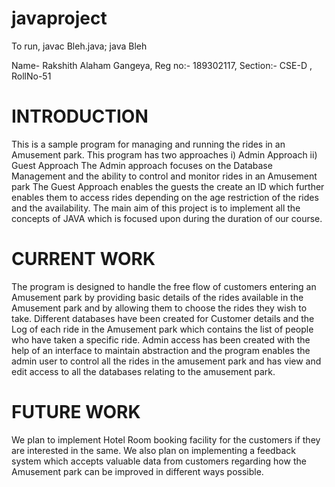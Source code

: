 # javaproject

To run, javac Bleh.java;
        java Bleh

Name- Rakshith Alaham Gangeya, Reg no:- 189302117, Section:- CSE-D , RollNo-51

# INTRODUCTION
This is a sample program for managing and running the rides in an Amusement park. This program has two approaches
i)	Admin Approach
ii)	Guest Approach
The Admin approach focuses on the Database Management and the ability to control and monitor rides in an Amusement park
The Guest Approach enables the guests the create an ID which further enables them to access rides depending on the age restriction of the rides and the availability.
The main aim of this project is to implement all the concepts of JAVA which is focused upon during the duration of our course.
# CURRENT WORK
The program is designed to handle the free flow of customers entering an Amusement park by providing basic details of the rides available in the Amusement park and by allowing them to choose the rides they wish to take.
Different databases have been created for Customer details and the Log of each ride in the Amusement park which contains the list of people who have taken a specific ride.
Admin access has been created with the help of an interface to maintain abstraction and the program enables the admin user to control all the rides in the amusement park and has view and edit access to all the databases relating to the amusement park.
# FUTURE WORK
We plan to implement Hotel Room booking facility for the customers if they are interested in the same.
We also plan on implementing a feedback system which accepts valuable data from customers regarding how the Amusement park can be improved in different ways possible.
